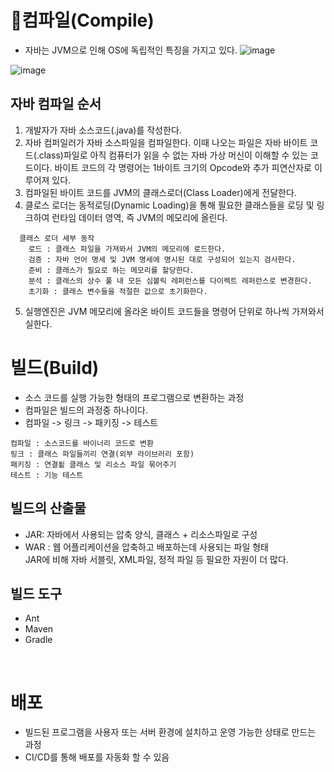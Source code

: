 # 🥕컴파일(Compile)
- 자바는 JVM으로 인해 OS에 독립적인 특징을 가지고 있다.
![image](https://github.com/sengmin14/CS-Study/assets/140876841/ca7bfee6-88bc-40e0-bb6d-5bfaf74b7f84)

![image](https://github.com/sengmin14/CS-Study/assets/140876841/d29a1c25-9291-4253-8d04-2f8f4fb1b1f2)

## 자바 컴파일 순서
1. 개발자가 자바 소스코드(.java)를 작성한다.
2. 자바 컴퍼일러가 자바 소스파일을 컴파일한다.
   이때 나오는 파일은 자바 바이트 코드(.class)파일로 아직 컴퓨터가 읽을 수 없는 자바 가상 머신이 이해할 수 있는 코드이다.
   바이트 코드의 각 명령어는 1바이트 크기의 Opcode와 추가 피연산자로 이루어져 있다.
3. 컴파일된 바이트 코드를 JVM의 클래스로더(Class Loader)에게 전달한다.
4. 클로스 로더는 동적로딩(Dynamic Loading)을 통해 필요한 클래스들을 로딩 및 링크하여 런타임 데이터 영역, 즉 JVM의 메모리에 올린다.
```
  클래스 로더 세부 동작
    로드 : 클래스 파일을 가져와서 JVM의 메모리에 로드한다.
    검증 : 자바 언어 명세 및 JVM 명세에 명시된 대로 구성되어 있는지 검사한다.
    준비 : 클래스가 필요로 하는 메모리를 할당한다.
    분석 : 클래스의 상수 풀 내 모든 심볼릭 레퍼런스를 다이렉트 레퍼런스로 변경한다.
    초기화 : 클래스 변수들을 적절한 값으로 초기화한다.
```
5. 실행엔진은 JVM 메모리에 올라온 바이트 코드들을 명령어 단위로 하나씩 가져와서 실한다.

# 빌드(Build)
- 소스 코드를 실행 가능한 형태의 프로그램으로 변환하는 과정
- 컴파일은 빌드의 과정중 하나이다.
- 컴파일 -> 링크 -> 패키징 -> 테스트
```
컴파일 : 소스코드를 바이너리 코드로 변환
링크 : 클래스 파일들끼리 연결(외부 라이브러리 포함)
패키징 : 연결됱 클래스 및 리소스 파일 묶어주기
테스트 : 기능 테스트
```
## 빌드의 산출물
- JAR: 자바에서 사용되는 압축 양식, 클래스 + 리소스파일로 구성
- WAR : 웹 어플리케이션을 압축하고 배포하는데 사용되는 파일 형태<br>
         JAR에 비해 자바 서블릿, XML파일, 정적 파일 등 필요한 자원이 더 많다.
## 빌드 도구
- Ant
- Maven
- Gradle
<br>

# 배포
- 빌드된 프로그램을 사용자 또는 서버 환경에 설치하고 운영 가능한 상태로 만드는 과정
- CI/CD를 통해 배포를 자동화 할 수 있음
